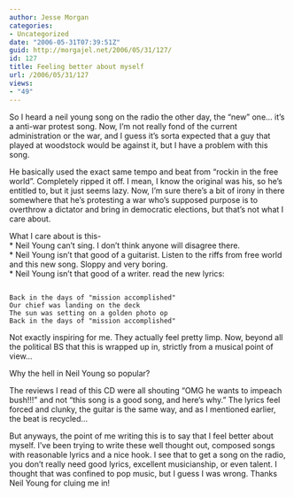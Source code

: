 ```yaml
---
author: Jesse Morgan
categories:
- Uncategorized
date: "2006-05-31T07:39:51Z"
guid: http://morgajel.net/2006/05/31/127/
id: 127
title: Feeling better about myself
url: /2006/05/31/127
views:
- "49"
---
```


So I heard a neil young song on the radio the other day, the “new” one… it’s a anti-war protest song. Now, I’m not really fond of the current administration or the war, and I guess it’s sorta expected that a guy that played at woodstock would be against it, but I have a problem with this song.

He basically used the exact same tempo and beat from “rockin in the free world”. Completely ripped it off. I mean, I know the original was his, so he’s entitled to, but it just seems lazy. Now, I’m sure there’s a bit of irony in there somewhere that he’s protesting a war who’s supposed purpose is to overthrow a dictator and bring in democratic elections, but that’s not what I care about.

What I care about is this-  
\* Neil Young can’t sing. I don’t think anyone will disagree there.  
\* Neil Young isn’t that good of a guitarist. Listen to the riffs from free world and this new song. Sloppy and very boring.  
\* Neil Young isn’t that good of a writer. read the new lyrics:

```

Back in the days of "mission accomplished"
Our chief was landing on the deck
The sun was setting on a golden photo op
Back in the days of "mission accomplished"
```

Not exactly inspiring for me. They actually feel pretty limp. Now, beyond all the political BS that this is wrapped up in, strictly from a musical point of view…

Why the hell in Neil Young so popular?

The reviews I read of this CD were all shouting “OMG he wants to impeach bush!!!” and not “this song is a good song, and here’s why.” The lyrics feel forced and clunky, the guitar is the same way, and as I mentioned earlier, the beat is recycled…

But anyways, the point of me writing this is to say that I feel better about myself. I’ve been trying to write these well thought out, composed songs with reasonable lyrics and a nice hook. I see that to get a song on the radio, you don’t really need good lyrics, excellent musicianship, or even talent. I thought that was confined to pop music, but I guess I was wrong. Thanks Neil Young for cluing me in!